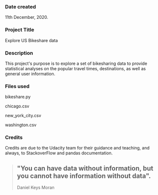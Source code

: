 ###  Date created

11th December, 2020.

  
###  Project Title

Explore US Bikeshare data

  
###  Description

This project's purpose is to explore a set of bikesharing data to provide statistical analyses on the popular travel times, destinations, as well as general user information.

  
###  Files used

bikeshare.py

chicago.csv

new_york_city.csv

washington.csv


###  Credits

Credits are due to the Udacity team for their guidance and teaching, and always, to StackoverFlow and pandas documentation.

> "You can have data without information, but you cannot have information without data".
> --
>Daniel Keys Moran